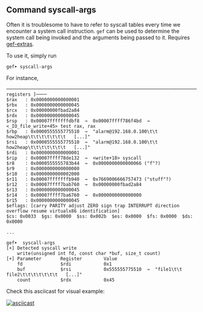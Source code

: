 ## Command syscall-args

Often it is troublesome to have to refer to syscall tables every time we
encounter a system call instruction. `gef` can be used to determine the system
call being invoked and the arguments being passed to it. Requires
[gef-extras](https://github.com/hugsy/gef-extras).

To use it, simply run

```text
gef➤ syscall-args
```

For instance,

```text
───────────────────────────────────────────────────────────────────────────────────────────────────────[ registers ]────
$rax   : 0x0000000000000001
$rbx   : 0x0000000000000045
$rcx   : 0x00000000fbad2a84
$rdx   : 0x0000000000000045
$rsp   : 0x00007fffffffdbf8  →  0x00007ffff786f4bd  →  <_IO_file_write+45> test rax, rax
$rbp   : 0x0000555555775510  →  "alarm@192.168.0.100\t\t  how2heap\t\t\t\t\t\t\t   [...]"
$rsi   : 0x0000555555775510  →  "alarm@192.168.0.100\t\t  how2heap\t\t\t\t\t\t\t   [...]"
$rdi   : 0x0000000000000001
$rip   : 0x00007ffff78de132  →  <write+18> syscall
$r8    : 0x0000555555783b44  →  0x0000000000000066 ("f"?)
$r9    : 0x0000000000000000
$r10   : 0x0000000000002000
$r11   : 0x00007fffffffb940  →  0x7669006666757473 ("stuff"?)
$r12   : 0x00007ffff7bab760  →  0x00000000fbad2a84
$r13   : 0x0000000000000045
$r14   : 0x00007ffff7ba6760  →  0x0000000000000000
$r15   : 0x0000000000000045
$eflags: [carry PARITY adjust ZERO sign trap INTERRUPT direction overflow resume virtualx86 identification]
$cs: 0x0033  $gs: 0x0000  $ss: 0x002b  $es: 0x0000  $fs: 0x0000  $ds: 0x0000

...

gef➤  syscall-args
[+] Detected syscall write
    write(unsigned int fd, const char *buf, size_t count)
[+] Parameter       Register        Value
    fd              $rdi            0x1
    buf             $rsi            0x555555775510  →  "file1\t\t  file2\t\t\t\t\t\t\t   [...]"
    count           $rdx            0x45
```

Check this asciicast for visual example:

[![asciicast](https://asciinema.org/a/BlrpsfzdLqNdycoxHuGkscYu6.png)](https://asciinema.org/a/BlrpsfzdLqNdycoxHuGkscYu6)
